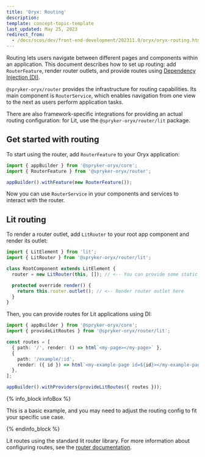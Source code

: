 ```yaml
---
title: 'Oryx: Routing'
description:
template: concept-topic-template
last_updated: May 25, 2023
redirect_from:
  - /docs/scos/dev/front-end-development/202311.0/oryx/oryx-routing.html
---
```


Routing lets users navigate between different pages and components within an application. This document describes how to set up routing: add `RouterFeature`, render router outlets, and provide routes using [Dependency Injection (DI)](/docs/oryx/architecture/dependency-injection/dependency-injection.md).

`@spryker-oryx/router` provides the infrastructure for routing capabilities. Its main component is `RouterService`, which enables navigation from one view to the next as users perform application tasks.

There are also framework-specific integrations for providing an actual routing configuration: for Lit, use the `@spryker-oryx/router/lit` package.

## Get started with routing

To start using the router, add `RouterFeature` to your Oryx application:

```ts
import { appBuilder } from '@spryker-oryx/core';
import { RouterFeature } from '@spryker-oryx/router';

appBuilder().withFeature(new RouterFeature());
```

Now you can use `RouterService` in your components and services to interact with the router.

## Lit routing

To render a router outlet, add `LitRouter` to your root app component and render its outlet:

```ts
import { LitElement } from 'lit';
import { LitRouter } from '@spryker-oryx/router/lit';

class RootComponent extends LitElement {
  router = new LitRouter(this, []); // <-- You can provide some static routes here

  protected override render() {
    return this.router.outlet(); // <-- Render router outlet here
  }
}
```

Then, you can provide routes for Lit applications using DI:

```ts
import { appBuilder } from '@spryker-oryx/core';
import { provideLitRoutes } from '@spryker-oryx/router/lit';

const routes = [
  { path: '/', render: () => html`<my-page></my-page>` },
  {
    path: '/example/:id',
    render: ({ id }) => html`<my-example-page id=${id}></my-example-page>`,
  },
];

appBuilder().withProviders(provideLitRoutes({ routes }));
```

{% info_block infoBox %}

This is a basic example, and you may need to adjust the routing config to fit your specific use case.

{% endinfo_block %}

Lit routes using the standard lit router library. For more information about configuring routes, see the [router documentation](https://github.com/lit/lit/tree/main/packages/labs/router#readme).
